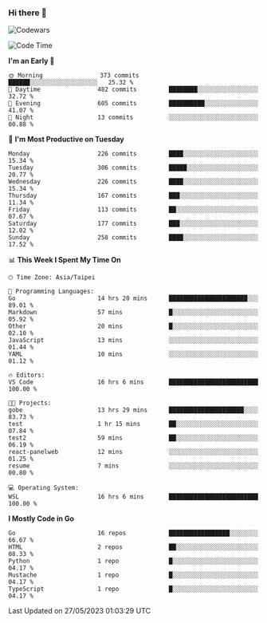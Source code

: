 ### Hi there 👋

![Codewars](https://www.codewars.com/users/omegaatt36/badges/small)

<!--START_SECTION:waka-->
![Code Time](http://img.shields.io/badge/Code%20Time-1%2C192%20hrs%2022%20mins-blue)

**I'm an Early 🐤** 

```text
🌞 Morning                373 commits         ██████░░░░░░░░░░░░░░░░░░░   25.32 % 
🌆 Daytime                482 commits         ████████░░░░░░░░░░░░░░░░░   32.72 % 
🌃 Evening                605 commits         ██████████░░░░░░░░░░░░░░░   41.07 % 
🌙 Night                  13 commits          ░░░░░░░░░░░░░░░░░░░░░░░░░   00.88 % 
```
📅 **I'm Most Productive on Tuesday** 

```text
Monday                   226 commits         ████░░░░░░░░░░░░░░░░░░░░░   15.34 % 
Tuesday                  306 commits         █████░░░░░░░░░░░░░░░░░░░░   20.77 % 
Wednesday                226 commits         ████░░░░░░░░░░░░░░░░░░░░░   15.34 % 
Thursday                 167 commits         ███░░░░░░░░░░░░░░░░░░░░░░   11.34 % 
Friday                   113 commits         ██░░░░░░░░░░░░░░░░░░░░░░░   07.67 % 
Saturday                 177 commits         ███░░░░░░░░░░░░░░░░░░░░░░   12.02 % 
Sunday                   258 commits         ████░░░░░░░░░░░░░░░░░░░░░   17.52 % 
```


📊 **This Week I Spent My Time On** 

```text
🕑︎ Time Zone: Asia/Taipei

💬 Programming Languages: 
Go                       14 hrs 20 mins      ██████████████████████░░░   89.01 % 
Markdown                 57 mins             █░░░░░░░░░░░░░░░░░░░░░░░░   05.92 % 
Other                    20 mins             █░░░░░░░░░░░░░░░░░░░░░░░░   02.10 % 
JavaScript               13 mins             ░░░░░░░░░░░░░░░░░░░░░░░░░   01.44 % 
YAML                     10 mins             ░░░░░░░░░░░░░░░░░░░░░░░░░   01.12 % 

🔥 Editors: 
VS Code                  16 hrs 6 mins       █████████████████████████   100.00 % 

🐱‍💻 Projects: 
gobe                     13 hrs 29 mins      █████████████████████░░░░   83.73 % 
test                     1 hr 15 mins        ██░░░░░░░░░░░░░░░░░░░░░░░   07.84 % 
test2                    59 mins             ██░░░░░░░░░░░░░░░░░░░░░░░   06.19 % 
react-panelweb           12 mins             ░░░░░░░░░░░░░░░░░░░░░░░░░   01.25 % 
resume                   7 mins              ░░░░░░░░░░░░░░░░░░░░░░░░░   00.80 % 

💻 Operating System: 
WSL                      16 hrs 6 mins       █████████████████████████   100.00 % 
```

**I Mostly Code in Go** 

```text
Go                       16 repos            █████████████████░░░░░░░░   66.67 % 
HTML                     2 repos             ██░░░░░░░░░░░░░░░░░░░░░░░   08.33 % 
Python                   1 repo              █░░░░░░░░░░░░░░░░░░░░░░░░   04.17 % 
Mustache                 1 repo              █░░░░░░░░░░░░░░░░░░░░░░░░   04.17 % 
TypeScript               1 repo              █░░░░░░░░░░░░░░░░░░░░░░░░   04.17 % 
```




 Last Updated on 27/05/2023 01:03:29 UTC
<!--END_SECTION:waka-->

<!--
**omegaatt36/omegaatt36** is a ✨ _special_ ✨ repository because its `README.md` (this file) appears on your GitHub profile.

Here are some ideas to get you started:

- 🔭 I’m currently working on ...
- 🌱 I’m currently learning ...
- 👯 I’m looking to collaborate on ...
- 🤔 I’m looking for help with ...
- 💬 Ask me about ...
- 📫 How to reach me: ...
- 😄 Pronouns: ...
- ⚡ Fun fact: ...
-->
